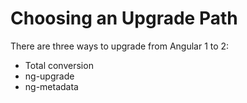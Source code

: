 # Choosing an Upgrade Path

There are three ways to upgrade from Angular 1 to 2:

* Total conversion
* ng-upgrade
* ng-metadata

